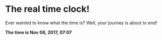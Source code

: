 # The real time clock!

Ever wanted to know what the time is? Well, your journey is about to end!

**The time is Nov 06, 2017, 07:07**